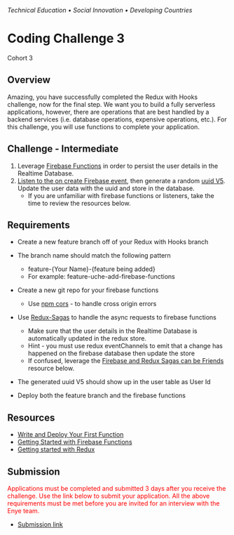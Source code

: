 _Technical Education • Social Innovation • Developing Countries_

# Coding Challenge 3

Cohort 3

## Overview

Amazing, you have successfully completed the Redux with Hooks challenge, now for the final step. We want you to build a fully serverless applications, however, there are operations that are best handled by a backend services (i.e. database operations, expensive operations, etc.). For this challenge, you will use functions to complete your application.

## Challenge - Intermediate

1. Leverage [Firebase Functions](https://firebase.google.com/docs/functions/get-started) in order to persist the user details in the Realtime Database.
2. [Listen to the on create Firebase event](https://firebase.google.com/docs/functions/get-started), then generate a random [uuid V5](https://www.npmjs.com/package/uuid). Update the user data with the uuid and store in the database.
   - If you are unfamiliar with firebase functions or listeners, take the time to review the resources below.

## Requirements

- Create a new feature branch off of your Redux with Hooks branch
- The branch name should match the following pattern

  - feature-{Your Name}-{feature being added}
  - For example: feature-uche-add-firebase-functions

- Create a new git repo for your firebase functions
  - Use [npm cors](https://www.npmjs.com/package/cors) - to handle cross origin errors
- Use [Redux-Sagas](https://redux-saga.js.org/docs/introduction/BeginnerTutorial.html) to handle the async requests to firebase functions
    - Make sure that the user details in the Realtime Database is automatically updated in the redux store.
    - Hint - you must use redux eventChannels to emit that a change has happened on the firebase database then update the store
    - If confused, leverage the [Firebase and Redux Sagas can be Friends](https://madewithlove.be/firebase-and-redux-saga-can-be-friends/) resource below.

- The generated uuid V5 should show up in the user table as User Id
- Deploy both the feature branch and the firebase functions

## Resources

- [Write and Deploy Your First Function](https://firebase.google.com/docs/functions/get-started)
- [Getting Started with Firebase Functions](https://dev.to/bogdaaamn/getting-started-with-google-cloud-functions-on-firebase-3g29)
- [Getting started with Redux](https://madewithlove.be/firebase-and-redux-saga-can-be-friends/)

## Submission

<span style='color: red'>Applications must be completed and submitted 3 days after you receive the challenge. Use the link below to submit your application. All the above requirements must be met before you are invited for an interview with the Enye team.
<span/>

- [Submission link](https://airtable.com/shrmNgx90r3jNOxxI)
